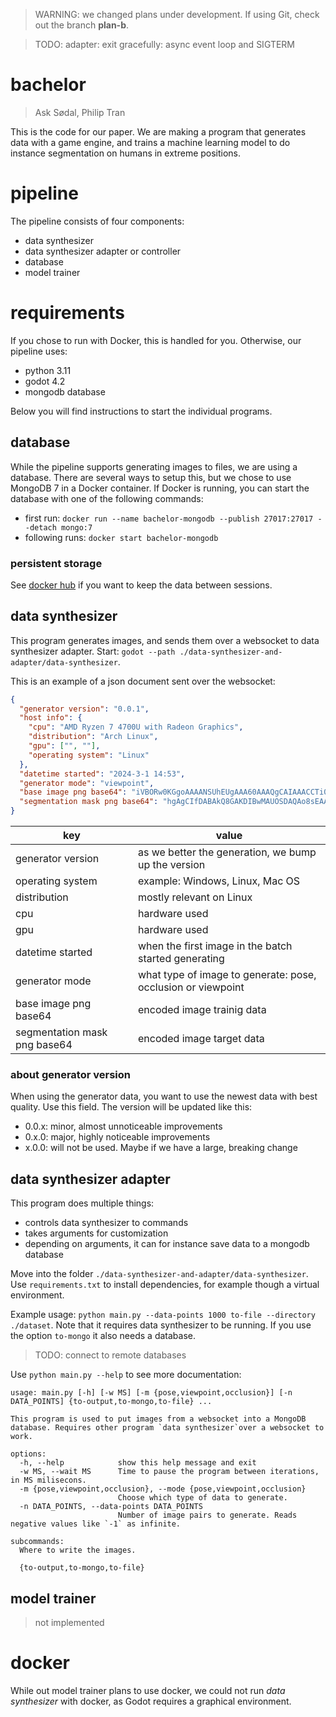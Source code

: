 > WARNING: we changed plans under development. If using Git, check out the branch **plan-b**.

> TODO: adapter: exit gracefully: async event loop and SIGTERM

# bachelor
> Ask Sødal, Philip Tran

This is the code for our paper. We are making a program that generates data with a game engine, and trains a machine learning model to do instance segmentation on humans in extreme positions.

# pipeline
The pipeline consists of four components:
- data synthesizer
- data synthesizer adapter or controller
- database
- model trainer

# requirements
If you chose to run with Docker, this is handled for you. Otherwise, our pipeline uses:
- python 3.11
- godot 4.2
- mongodb database

Below you will find instructions to start the individual programs. 

## database
While the pipeline supports generating images to files, we are using a database. There are several ways to setup this, but we chose to use MongoDB 7 in a Docker container. If Docker is running, you can start the database with one of the following commands: 
- first run: `docker run --name bachelor-mongodb --publish 27017:27017 --detach mongo:7`
- following runs: `docker start bachelor-mongodb`

### persistent storage
See [docker hub](https://hub.docker.com/_/mongo) if you want to keep the data between sessions.
 
## data synthesizer
This program generates images, and sends them over a websocket to data synthesizer adapter. Start: `godot --path ./data-synthesizer-and-adapter/data-synthesizer`. 

This is an example of a json document sent over the websocket:
```json
{
  "generator version": "0.0.1", 
  "host info": {
    "cpu": "AMD Ryzen 7 4700U with Radeon Graphics", 
    "distribution": "Arch Linux", 
    "gpu": ["", ""], 
    "operating system": "Linux"
  },
  "datetime started": "2024-3-1 14:53", 
  "generator mode": "viewpoint", 
  "base image png base64": "iVBORw0KGgoAAAANSUhEUgAAA60AAAQgCAIAAACCTi0AAAAAAXNSR0IA...",
  "segmentation mask png base64": "hgAgCIfDABAkQ8GAKDIBwMAUOSDAQAo8sEAABT5YAAAinwwAABFPhgAgCIfD..."
}
```

|key                         |value                                                       |
|----------------------------|------------------------------------------------------------|
|generator version           |as we better the generation, we bump up the version         |
|operating system            |example: Windows, Linux, Mac OS                             |
|distribution                |mostly relevant on Linux                                    |
|cpu                         |hardware used                                               | 
|gpu                         |hardware used                                               |
|datetime started            |when the first image in the batch started generating        |
|generator mode              |what type of image to generate: pose, occlusion or viewpoint|
|base image png base64       |encoded image trainig data                                  |
|segmentation mask png base64|encoded image target data                                   | 
  
### about generator version
When using the generator data, you want to use the newest data with best quality. Use this field. The version will be updated like this:
- 0.0.x: minor, almost unnoticeable improvements
- 0.x.0: major, highly noticeable improvements
- x.0.0: will not be used. Maybe if we have a large, breaking change

## data synthesizer adapter
This program does multiple things:
- controls data synthesizer to commands
- takes arguments for customization
- depending on arguments, it can for instance save data to a mongodb database

Move into the folder `./data-synthesizer-and-adapter/data-synthesizer`. Use `requirements.txt` to install dependencies, for example though a virtual environment. 

Example usage: `python main.py --data-points 1000 to-file --directory ./dataset`. Note that it requires data synthesizer to be running. If you use the option `to-mongo` it also needs a database. 

> TODO: connect to remote databases
 
Use `python main.py --help` to see more documentation:
```
usage: main.py [-h] [-w MS] [-m {pose,viewpoint,occlusion}] [-n DATA_POINTS] {to-output,to-mongo,to-file} ...

This program is used to put images from a websocket into a MongoDB database. Requires other program `data synthesizer`over a websocket to work.

options:
  -h, --help            show this help message and exit
  -w MS, --wait MS      Time to pause the program between iterations, in MS milisecons.
  -m {pose,viewpoint,occlusion}, --mode {pose,viewpoint,occlusion}
                        Choose which type of data to generate.
  -n DATA_POINTS, --data-points DATA_POINTS
                        Number of image pairs to generate. Reads negative values like `-1` as infinite.

subcommands:
  Where to write the images.

  {to-output,to-mongo,to-file}
```

## model trainer
> not implemented
 
# docker
While out model trainer plans to use docker, we could not run *data synthesizer* with docker, as Godot requires a graphical environment.
